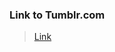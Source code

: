 [  this is a comment. ]::

<link href="styles.css" rel="stylesheet"></link>

### Link to Tumblr.com

>[Link](https://personhood2022.tumblr.com)

